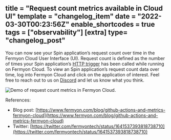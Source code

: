 title = "Request count metrics available in Cloud UI"
template = "changelog_item"
date = "2022-03-30T00:23:56Z"
enable_shortcodes = true
tags = ["observability"]
[extra]
type= "changelog_post"
---

You can now see your Spin application’s request count over time in the Fermyon Cloud User Interface (UI). Request count is defined as the number of times your Spin application’s [HTTP trigger](/spin/http-trigger) has been called while running on Fermyon Cloud. To view an Spin application’s request count data over time, log into Fermyon Cloud and click on the application of interest. Feel free to reach out to us on [Discord](https://discord.gg/AAFNfS7NGf) and let us know what you think.  

<img src="/static/image/changelog/metrics-request-count.gif" alt="Demo of request count metrics in Fermyon Cloud.">

<!-- break -->

References:

- Blog post: [https://www.fermyon.com/blog/github-actions-and-metrics-fermyon-cloud](https://www.fermyon.com/blog/github-actions-and-metrics-fermyon-cloud)
- Twitter: [https://twitter.com/fermyontech/status/1641537393818738710](https://twitter.com/fermyontech/status/1641537393818738710)